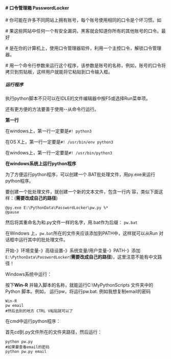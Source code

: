 #### \# 口令管理箱 PasswordLocker

\# 你可能在许多不同网站上拥有账号，每个账号使用相同的口令是个坏习惯。如

\# 果这些网站中任何一个有安全漏洞，黑客就会知道你所有的其他账号的口令。最好

\# 是在你的计算机上，使用口令管理器软件，利用一个主控口令，解锁口令管理器。



\# 用一个命令行参数来运行这个程序，该参数是账号的名称，例如，账号的口令将拷贝到剪贴板，这样用户就能将它粘贴到口令输入框。



##### 运行程序

执行python脚本不只可以在IDLE的文件编辑器中按F5或选择Run菜单项。

还有更方便的方法要善于使用--从命令行运行。

**第一行** 

在windows上，第一行一定要是`#! python3`

在OS X上，第一行一定要是`#! /usr/bin/env python3`

在windows上，第一行一定要是`#! /usr/bin/python3`

**在windows系统上运行python程序**

为了方便运行python程序，可以创建一个.BAT批处理文件，用py.exe来运行python程序。

要创建一个批处理文件，就创建一个新的文本文件，包含一行内
容，类似下面这样：(**需要改成自己的路径**)

```
@py.exe E:\PythonData\PasswordLocker\pw.py %*
@pause
```

然后将其重命名为和.py文件一样的名字，用.bat作为后缀： `pw.bat`



在Windows 上，`pw.bat`所在的文件夹应该添加到PATH中，这样就可以从Run 对话框中运行其中的批处理文件。

开始-》环境变量-》高级设置-》系统变量/用户变量-》PATH-》添加`E:\PythonData\PasswordLocker`(**需要改成自己的路径**)，这里注意不能有中文路径！



Windows系统中运行：

按下**Win-R**
并输入脚本的名称，就能运行C:\MyPythonScripts 文件夹中的Python 脚本。例如，
运行pw，将运行pw.bat. 例如我想复制email的密码

```
Win-R
pw email
#然后去别的地方 CTRL V粘贴就可以了
```



在cmd中运行python程序：

首先cd到.py文件所在的文件夹路径，然后运行：

```
python pw.py
#如果要查看email的密码
python pw.py email
```

